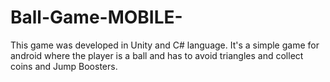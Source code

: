 # Ball-Game-MOBILE-
This game was developed in Unity and C# language. It's a simple game for android where the player is a ball and has to avoid triangles and collect coins and Jump Boosters.
